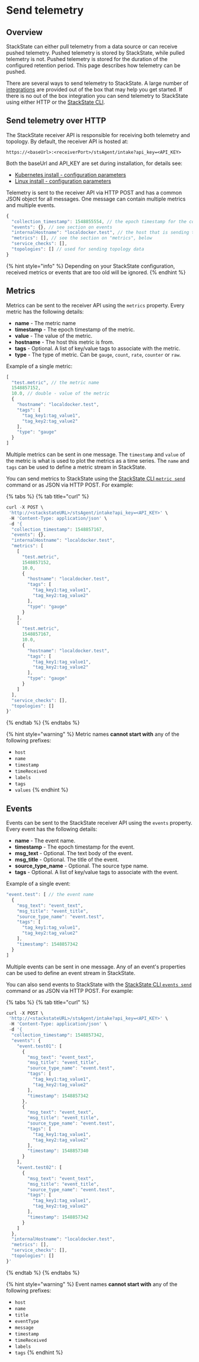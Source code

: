 # Send telemetry

## Overview

StackState can either pull telemetry from a data source or can receive pushed telemetry. Pushed telemetry is stored by StackState, while pulled telemetry is not. Pushed telemetry is stored for the duration of the configured retention period. This page describes how telemetry can be pushed.

There are several ways to send telemetry to StackState. A large number of [integrations](/stackpacks/integrations) are provided out of the box that may help you get started. If there is no out of the box integration you can send telemetry to StackState using either HTTP or the [StackState CLI](/setup/installation/cli-install.md).

## Send telemetry over HTTP

The StackState receiver API is responsible for receiving both telemetry and topology. By default, the receiver API is hosted at:

```
https://<baseUrl>:<receiverPort>/stsAgent/intake?api_key=<API_KEY>
``` 

Both the baseUrl and API\_KEY are set during installation, for details see:

- [Kubernetes install - configuration parameters](/setup/installation/kubernetes_install/install_stackstate.md#generate-values-yaml) 
- [Linux install - configuration parameters](/setup/installation/linux_install/install_stackstate.md#configuration-options-required-during-install) 


Telemetry is sent to the receiver API via HTTP POST and has a common JSON object for all messages. One message can contain multiple metrics and multiple events.

```javascript
{
  "collection_timestamp": 1548855554, // the epoch timestamp for the collection
  "events": {}, // see section on events
  "internalHostname": "localdocker.test", // the host that is sending this data
  "metrics": [], // see the section on "metrics", below
  "service_checks": [],
  "topologies": [] // used for sending topology data
}
```

{% hint style="info" %}
Depending on your StackState configuration, received metrics or events that are too old will be ignored.
{% endhint %}

## Metrics

Metrics can be sent to the receiver API using the `metrics` property. Every metric has the following details:
 
- **name** - The metric name
- **timestamp** - The epoch timestamp of the metric.
- **value** - The value of the metric.
- **hostname** - The host this metric is from.
- **tags** - Optional.  A list of key/value tags to associate with the metric.
- **type** - The type of metric. Can be `gauge`, `count`, `rate`, `counter` or `raw`.

Example of a single metric:

```javascript
[
  "test.metric", // the metric name
  1548857152,
  10.0, // double - value of the metric
  {
    "hostname": "localdocker.test",
    "tags": [ 
      "tag_key1:tag_value1",
      "tag_key2:tag_value2"
    ],
    "type": "gauge"
  }
]
```

Multiple metrics can be sent in one message. The `timestamp` and `value` of the metric is what is used to plot the metrics as a time series. The `name` and `tags` can be used to define a metric stream in StackState.

You can send metrics to StackState using the [StackState CLI `metric send`](/develop/reference/cli_reference.md#sts-metrics-send) command or as JSON via HTTP POST. For example:

{% tabs %}
{% tab title="curl" %}
```javascript
curl -X POST \
 'http://<stackstateURL>/stsAgent/intake?api_key=<API_KEY>' \
 -H 'Content-Type: application/json' \
 -d '{
  "collection_timestamp": 1548857167,
  "events": {},
  "internalHostname": "localdocker.test",
  "metrics": [
    [
      "test.metric",
      1548857152,
      10.0,
      {
        "hostname": "localdocker.test",
        "tags": [
          "tag_key1:tag_value1",
          "tag_key2:tag_value2"
        ],
        "type": "gauge"
      }
    ],
    [
      "test.metric",
      1548857167,
      10.0,
      {
        "hostname": "localdocker.test",
        "tags": [
          "tag_key1:tag_value1",
          "tag_key2:tag_value2"
        ],
        "type": "gauge"
      }
    ]
  ],
  "service_checks": [],
  "topologies": []
}'
```
{% endtab %}
{% endtabs %}

{% hint style="warning" %}
Metric names **cannot start with** any of the following prefixes:

* `host`
* `name`
* `timestamp`
* `timeReceived`
* `labels`
* `tags`
* `values`
{% endhint %}

## Events

Events can be sent to the StackState receiver API using the `events` property. Every event has the following details:

- **name** - The event name.
- **timestamp** - The epoch timestamp for the event.
- **msg_text** - Optional. The text body of the event.
- **msg_title** - Optional. The title of the event.
- **source_type_name** - Optional. The source type name.
- **tags** - Optional. A list of key/value tags to associate with the event.

Example of a single event:

```javascript
"event.test": [ // the event name
  {
    "msg_text": "event_text",
    "msg_title": "event_title",
    "source_type_name": "event.test",
    "tags": [
      "tag_key1:tag_value1",
      "tag_key2:tag_value2"
    ],
    "timestamp": 1548857342
  }
]
```

Multiple events can be sent in one message. Any of an event's properties can be used to define an event stream in StackState.

You can also send events to StackState with the [StackState CLI `events send`](/develop/reference/cli_reference.md#sts-events-send) command or as JSON via HTTP POST. For example:

{% tabs %}
{% tab title="curl" %}
```javascript
curl -X POST \
 'http://<stackstateURL>/stsAgent/intake?api_key=<API_KEY>' \
 -H 'Content-Type: application/json' \
 -d '{
  "collection_timestamp": 1548857342,
  "events": {
    "event.test01": [
      {
        "msg_text": "event_text",
        "msg_title": "event_title",
        "source_type_name": "event.test",
        "tags": [
          "tag_key1:tag_value1",
          "tag_key2:tag_value2"
        ],
        "timestamp": 1548857342
      },
      {
        "msg_text": "event_text",
        "msg_title": "event_title",
        "source_type_name": "event.test",
        "tags": [
          "tag_key1:tag_value1",
          "tag_key2:tag_value2"
        ],
        "timestamp": 1548857340
      }
    ],
    "event.test02": [
      {
        "msg_text": "event_text",
        "msg_title": "event_title",
        "source_type_name": "event.test",
        "tags": [
          "tag_key1:tag_value1",
          "tag_key2:tag_value2"
        ],
        "timestamp": 1548857342
      }
    ]
  },
  "internalHostname": "localdocker.test",
  "metrics": [],
  "service_checks": [],
  "topologies": []
}'
```
{% endtab %}
{% endtabs %}


{% hint style="warning" %}
Event names **cannot start with** any of the following prefixes:

* `host`
* `name`
* `title`
* `eventType`
* `message`
* `timestamp`
* `timeReceived`
* `labels`
* `tags`
{% endhint %}

